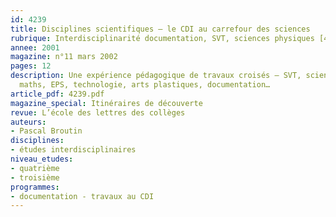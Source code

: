 ```yaml
---
id: 4239
title: Disciplines scientifiques – le CDI au carrefour des sciences 
rubrique: Interdisciplinarité documentation, SVT, sciences physiques [4e-3e]
annee: 2001
magazine: n°11 mars 2002
pages: 12
description: Une expérience pédagogique de travaux croisés – SVT, sciences physiques,
  maths, EPS, technologie, arts plastiques, documentation…
article_pdf: 4239.pdf
magazine_special: Itinéraires de découverte
revue: L’école des lettres des collèges
auteurs:
- Pascal Broutin
disciplines:
- études interdisciplinaires
niveau_etudes:
- quatrième
- troisième
programmes:
- documentation - travaux au CDI
---
```

